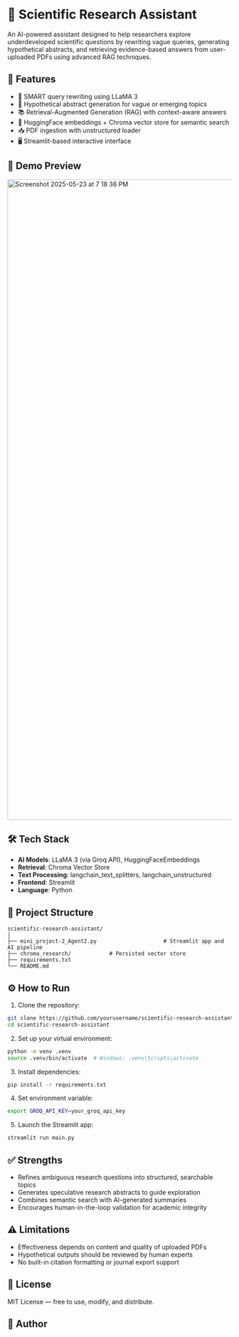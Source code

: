 
# 🧪 Scientific Research Assistant

An AI-powered assistant designed to help researchers explore underdeveloped scientific questions by rewriting vague queries, generating hypothetical abstracts, and retrieving evidence-based answers from user-uploaded PDFs using advanced RAG techniques.

## 🚀 Features

- 🔁 SMART query rewriting using LLaMA 3
- 📄 Hypothetical abstract generation for vague or emerging topics
- 📚 Retrieval-Augmented Generation (RAG) with context-aware answers
- 🧠 HuggingFace embeddings + Chroma vector store for semantic search
- 📥 PDF ingestion with unstructured loader
- 🖥️ Streamlit-based interactive interface

## 📸 Demo Preview

<img width="1440" alt="Screenshot 2025-05-23 at 7 18 36 PM" src="https://github.com/user-attachments/assets/f14cadd3-9557-4e41-b6a8-6c49ef6e5364" />


## 🛠️ Tech Stack

- **AI Models**: LLaMA 3 (via Groq API), HuggingFaceEmbeddings
- **Retrieval**: Chroma Vector Store
- **Text Processing**: langchain_text_splitters, langchain_unstructured
- **Frontend**: Streamlit
- **Language**: Python

## 📂 Project Structure

```
scientific-research-assistant/
│
├── mini_project-2_Agent2.py                     # Streamlit app and AI pipeline
├── chroma_research/            # Persisted vector store
├── requirements.txt
└── README.md
```

## ⚙️ How to Run

1. Clone the repository:

```bash
git clone https://github.com/yourusername/scientific-research-assistant.git
cd scientific-research-assistant
```

2. Set up your virtual environment:

```bash
python -m venv .venv
source .venv/bin/activate  # Windows: .venv\Scripts\activate
```

3. Install dependencies:

```bash
pip install -r requirements.txt
```

4. Set environment variable:

```bash
export GROQ_API_KEY=your_groq_api_key
```

5. Launch the Streamlit app:

```bash
streamlit run main.py
```

## ✅ Strengths

- Refines ambiguous research questions into structured, searchable topics
- Generates speculative research abstracts to guide exploration
- Combines semantic search with AI-generated summaries
- Encourages human-in-the-loop validation for academic integrity

## ⚠️ Limitations

- Effectiveness depends on content and quality of uploaded PDFs
- Hypothetical outputs should be reviewed by human experts
- No built-in citation formatting or journal export support

## 📄 License

MIT License — free to use, modify, and distribute.

## 👤 Author



